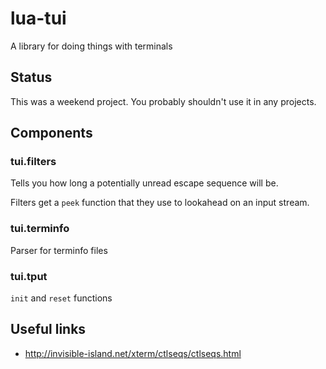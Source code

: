 # lua-tui

A library for doing things with terminals

## Status

This was a weekend project. You probably shouldn't use it in any projects.


## Components

### tui.filters

Tells you how long a potentially unread escape sequence will be.

Filters get a `peek` function that they use to lookahead on an input stream.


### tui.terminfo

Parser for terminfo files


### tui.tput

`init` and `reset` functions


## Useful links

  - http://invisible-island.net/xterm/ctlseqs/ctlseqs.html
